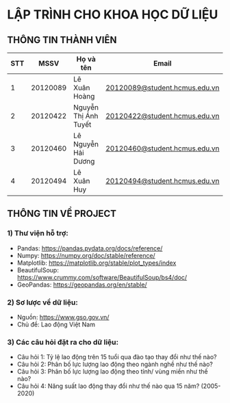 # LẬP TRÌNH CHO KHOA HỌC DỮ LIỆU
## THÔNG TIN THÀNH VIÊN
|**STT**|**MSSV**|**Họ và tên**|**Email**|
|---|--------|------|-------|
|1|20120089|Lê Xuân Hoàng|20120089@student.hcmus.edu.vn|
|2|20120422|Nguyễn Thị Ánh Tuyết|20120422@student.hcmus.edu.vn|
|3|20120460|Lê Nguyễn Hải Dương|20120460@student.hcmus.edu.vn|
|4|20120494|Lê Xuân Huy|20120494@student.hcmus.edu.vn|

## THÔNG TIN VỀ PROJECT
### 1) Thư viện hỗ trợ:
- Pandas: https://pandas.pydata.org/docs/reference/
- Numpy: https://numpy.org/doc/stable/reference/
- Matplotlib: https://matplotlib.org/stable/plot_types/index
- BeautifulSoup: https://www.crummy.com/software/BeautifulSoup/bs4/doc/
- GeoPandas: https://geopandas.org/en/stable/ 
### 2) Sơ lược về dữ liệu:
- Nguồn: https://www.gso.gov.vn/ 
- Chủ đề: Lao động Việt Nam
### 3) Các câu hỏi đặt ra cho dữ liệu:
- Câu hỏi 1: Tỷ lệ lao động trên 15 tuổi qua đào tạo thay đổi như thế nào?
- Câu hỏi 2: Phân bố lực lượng lao động theo ngành nghề như thế nào?
- Câu hỏi 3: Phân bố lực lượng lao động theo tỉnh/ vùng miền như thế nào?
- Câu hỏi 4: Năng suất lao động thay đổi như thế nào qua 15 năm? (2005-2020)

